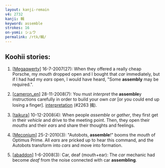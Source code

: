 ```yaml
---
layout: kanji-remain
v4: 2732
kanji: 輯
keyword: assemble
strokes: 16
on-yomi: シュウ
permalink: /rtk/輯/
---
```


## Koohii stories: 

1) [<a href="http://kanji.koohii.com/profile/Megaqwerty">Megaqwerty</a>] 16-7-2007(27): When they offered a really cheap Porsche, my <em>mouth</em> dropped open and I bought that <em>car</em> immediately, but if I had had my <em>ears</em> open, I would have heard, &quot;Some <strong>assembly</strong> may be required.&quot;.

2) [<a href="http://kanji.koohii.com/profile/cameron_en">cameron_en</a>] 28-11-2008(7): You must <em>interpret</em> the<strong> assemble</strong>y instructions carefully in order to build your own <em>car</em> [or you could end up losing a finger]. <a href="../v4/2263.html">interpretation</a> (#2263 揖).

3) [<a href="http://kanji.koohii.com/profile/taikura">taikura</a>] 10-12-2008(4): When people <em>assemble</em> or <em>gather</em>, they first get in their <em>vehicle</em> and drive to the meeting point. Then, they open their <em>mouths</em> and their <em>ears</em> and share their thoughts and feelings.

4) [<a href="http://kanji.koohii.com/profile/Meconium">Meconium</a>] 25-2-2010(3): &quot;Autobots,<strong> assemble</strong>!&quot; booms the <em>mouth</em> of Optimus Prime. All <em>ears</em> are pricked up to hear this command, and the Autobots transform into <em>cars</em> and move into formation.

5) [<a href="http://kanji.koohii.com/profile/abaddon">abaddon</a>] 1-6-2008(3): Car, deaf (mouth+ear): The <em>car</em> mechanic had become <em>deaf</em> from the noise connected with car <strong>assembling</strong>.

